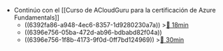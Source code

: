- Continúo con el [[Curso de ACloudGuru para la certificación de Azure Fundamentals]]
	- ((6392fa86-a948-4ec6-8357-1d9280230a7a)) >[🍅 18min](#agenda-pomo://?t=p-1670834057356-1043)
	- ((6396e756-05ba-472d-ab96-bdbabd82f04a))
	- ((6396e756-1f8b-4173-9f0d-0ff7bd124969)) >[🍅 30min](#agenda-pomo://?t=f-1670840271297-1800)